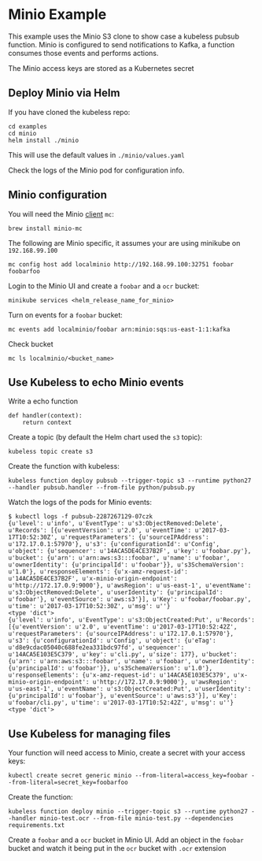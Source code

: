 # Minio Example

This example uses the Minio S3 clone to show case a kubeless pubsub function.
Minio is configured to send notifications to Kafka, a function consumes those events and performs actions.

The Minio access keys are stored as a Kubernetes secret

## Deploy Minio via Helm

If you have cloned the kubeless repo:

```
cd examples
cd minio
helm install ./minio
```

This will use the default values in `./minio/values.yaml`

Check the logs of the Minio pod for configuration info.

## Minio configuration

You will need the Minio [client](https://github.com/minio/mc) `mc`:

```
brew install minio-mc
```

The following are Minio specific, it assumes your are using minikube on `192.168.99.100`

```
mc config host add localminio http://192.168.99.100:32751 foobar foobarfoo
```

Login to the Minio UI and create a `foobar` and a `ocr` bucket:

```
minikube services <helm_release_name_for_minio>
```

Turn on events for a `foobar` bucket:

```
mc events add localminio/foobar arn:minio:sqs:us-east-1:1:kafka
```

Check bucket

```
mc ls localminio/<bucket_name>
```

## Use Kubeless to echo Minio events

Write a echo function

```
def handler(context):
    return context
```

Create a topic (by default the Helm chart used the `s3` topic):

```
kubeless topic create s3
```

Create the function with kubeless:

```
kubeless function deploy pubsub --trigger-topic s3 --runtime python27 --handler pubsub.handler --from-file python/pubsub.py
```

Watch the logs of the pods for Minio events:

```
$ kubectl logs -f pubsub-2287267129-07czk
{u'level': u'info', u'EventType': u's3:ObjectRemoved:Delete', u'Records': [{u'eventVersion': u'2.0', u'eventTime': u'2017-03-17T10:52:30Z', u'requestParameters': {u'sourceIPAddress': u'172.17.0.1:57970'}, u's3': {u'configurationId': u'Config', u'object': {u'sequencer': u'14ACA5DE4CE37B2F', u'key': u'foobar.py'}, u'bucket': {u'arn': u'arn:aws:s3:::foobar', u'name': u'foobar', u'ownerIdentity': {u'principalId': u'foobar'}}, u's3SchemaVersion': u'1.0'}, u'responseElements': {u'x-amz-request-id': u'14ACA5DE4CE37B2F', u'x-minio-origin-endpoint': u'http://172.17.0.9:9000'}, u'awsRegion': u'us-east-1', u'eventName': u's3:ObjectRemoved:Delete', u'userIdentity': {u'principalId': u'foobar'}, u'eventSource': u'aws:s3'}], u'Key': u'foobar/foobar.py', u'time': u'2017-03-17T10:52:30Z', u'msg': u''}
<type 'dict'>
{u'level': u'info', u'EventType': u's3:ObjectCreated:Put', u'Records': [{u'eventVersion': u'2.0', u'eventTime': u'2017-03-17T10:52:42Z', u'requestParameters': {u'sourceIPAddress': u'172.17.0.1:57970'}, u's3': {u'configurationId': u'Config', u'object': {u'eTag': u'd8e9cdac05040c688fe2ea331bdc97fd', u'sequencer': u'14ACA5E103E5C379', u'key': u'cli.py', u'size': 177}, u'bucket': {u'arn': u'arn:aws:s3:::foobar', u'name': u'foobar', u'ownerIdentity': {u'principalId': u'foobar'}}, u's3SchemaVersion': u'1.0'}, u'responseElements': {u'x-amz-request-id': u'14ACA5E103E5C379', u'x-minio-origin-endpoint': u'http://172.17.0.9:9000'}, u'awsRegion': u'us-east-1', u'eventName': u's3:ObjectCreated:Put', u'userIdentity': {u'principalId': u'foobar'}, u'eventSource': u'aws:s3'}], u'Key': u'foobar/cli.py', u'time': u'2017-03-17T10:52:42Z', u'msg': u''}
<type 'dict'>
```

## Use Kubeless for managing files

Your function will need access to Minio, create a secret with your access keys:

```
kubectl create secret generic minio --from-literal=access_key=foobar --from-literal=secret_key=foobarfoo
```

Create the function:

```
kubeless function deploy minio --trigger-topic s3 --runtime python27 --handler minio-test.ocr --from-file minio-test.py --dependencies requirements.txt
```

Create a `foobar` and a `ocr` bucket in Minio UI.
Add an object in the `foobar` bucket and watch it being put in the `ocr` bucket with `.ocr` extension
